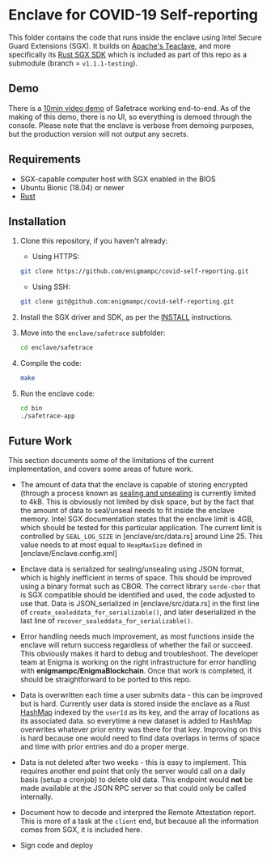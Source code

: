 # Enclave for COVID-19 Self-reporting

This folder contains the code that runs inside the enclave using Intel Secure Guard Extensions (SGX). It builds on [Apache's Teaclave](https://github.com/apache/incubator-teaclave), and more specifically its [Rust SGX SDK](https://github.com/apache/incubator-teaclave-sgx-sdk) which is included as part of this repo as a submodule (branch = `v1.1.1-testing`).

## Demo

There is a [10min video demo](https://youtu.be/cyOuAMCQRlw) of Safetrace working end-to-end. As of the making of this demo, there is no UI, so everything is demoed through the console. Please note that the enclave is verbose from demoing purposes, but the production version will not output any secrets.


## Requirements

* SGX-capable computer host with SGX enabled in the BIOS
* Ubuntu Bionic (18.04) or newer
* [Rust](https://www.rust-lang.org/tools/install)

## Installation

1. Clone this repository, if you haven't already:

    * Using HTTPS:

    ```bash
    git clone https://github.com/enigmampc/covid-self-reporting.git
    ```

    * Using SSH:

	```bash
	git clone git@github.com:enigmampc/covid-self-reporting.git
	```

2. Install the SGX driver and SDK, as per the [INSTALL](INSTALL.md) instructions.


3. Move into the `enclave/safetrace` subfolder:

    ```bash
    cd enclave/safetrace
    ```

4. Compile the code:

    ```bash
    make
    ```

5. Run the enclave code:

    ```bash
    cd bin
    ./safetrace-app
    ```

## Future Work

This section documents some of the limitations of the current implementation, and covers some areas of future work.

* The amount of data that the enclave is capable of storing encrypted (through a process known as [sealing and unsealing](https://software.intel.com/en-us/blogs/2016/05/04/introduction-to-intel-sgx-sealing) is currently limited to 4kB. This is obviously not limited by disk space, but by the fact that the amount of data to seal/unseal needs to fit inside the enclave memory. Intel SGX documentation states that the enclave limit is 4GB, which should be tested for this particular application. The current limit is controlled by `SEAL_LOG_SIZE` in [enclave/src/data.rs] around Line 25. This value needs to at most equal to `HeapMaxSize` defined in [enclave/Enclave.config.xml]

* Enclave data is serialized for sealing/unsealing using JSON format, which is highly inefficient in terms of space. This should be improved using a binary format such as CBOR. The correct library `serde-cbor` that is SGX compatible should be identified and used, the code adjusted to use that. Data is JSON_serialized in [enclave/src/data.rs] in the first line of `create_sealeddata_for_serializable()`, and later deserialized in the last line of `recover_sealeddata_for_serializable()`.

* Error handling needs much improvement, as most functions inside the enclave will return success regardless of whether the fail or succeed. This obviously makes it hard to debug and troubleshoot. The developer team at Enigma is working on the right infrastructure for error handling with **enigmampc/EnigmaBlockchain**. Once that work is completed, it should be straightforward to be ported to this repo.

* Data is overwritten each time a user submits data - this can be improved but is hard. Currently user data is stored inside the enclave as a Rust [HashMap](https://doc.rust-lang.org/std/collections/struct.HashMap.html) indexed by the `userId` as its key, and the array of locations as its associated data. so everytime a new dataset is added to HashMap overwrites whatever prior entry was there for that key. Improving on this is hard because one would need to find data overlaps in terms of space and time with prior entries and do a proper merge.

* Data is not deleted after two weeks - this is easy to implement. This requires another end point that only the server would call on a daily basis (setup a cronjob) to delete old data. This endpoint would **not** be made available at the JSON RPC server so that could only be called internally.

* Document how to decode and interpred the Remote Attestation report. This is more of a task at the `client` end, but because all the information comes from SGX, it is included here.

* Sign code and deploy
